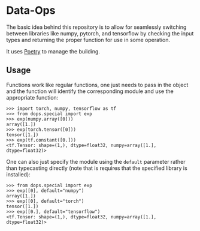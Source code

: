 # Data-Ops

The basic idea behind this repository is to allow for seamlessly switching between libraries like numpy, pytorch, and tensorflow by checking the input types and returning the proper function for use in some operation.

 It uses [Poetry](https://python-poetry.org/docs/) to manage the building.

## Usage

Functions work like regular functions, one just needs to pass in the object and the function will identify the corresponding module and use the appropriate function:

```
>>> import torch, numpy, tensorflow as tf
>>> from dops.special import exp
>>> exp(numpy.array([0]))
array([1.])
>>> exp(torch.tensor([0]))
tensor([1.])
>>> exp(tf.constant([0.]))
<tf.Tensor: shape=(1,), dtype=float32, numpy=array([1.], dtype=float32)>
```

One can also just specify the module using the `default` parameter rather than typecasting directly (note that is requires that the specified library is installed):

```
>>> from dops.special import exp
>>> exp([0], default="numpy")
array([1.])
>>> exp([0], default="torch")
tensor([1.])
>>> exp([0.], default="tensorflow")
<tf.Tensor: shape=(1,), dtype=float32, numpy=array([1.], dtype=float32)>
```
